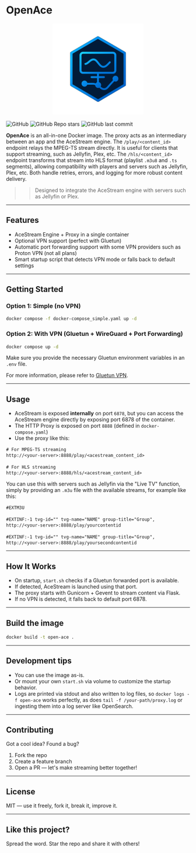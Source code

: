 # OpenAce

<p align="center">
  <img src="images/logo.png" alt="Logo" width="250"/>
</p>

![GitHub](https://img.shields.io/github/license/diedomin/OpenAce?style=flat-square)
![GitHub Repo stars](https://img.shields.io/github/stars/diedomin/OpenAce?style=flat-square)
![GitHub last commit](https://img.shields.io/github/last-commit/diedomin/OpenAce?style=flat-square)

**OpenAce** is an all-in-one Docker image. The proxy acts as an intermediary between an app and the AceStream engine. The `/play/<content_id>` endpoint relays the MPEG-TS stream directly. It is useful for clients that support streaming, such as Jellyfin, Plex, etc. The `/hls/<content_id>` endpoint transforms that stream into HLS format (playlist `.m3u8` and `.ts` segments), allowing compatibility with players and servers such as Jellyfin, Plex, etc. Both handle retries, errors, and logging for more robust content delivery.

> > Designed to integrate the AceStream engine with servers such as Jellyfin or Plex.

---

## Features

- AceStream Engine + Proxy in a single container
- Optional VPN support (perfect with Gluetun)
- Automatic port forwarding support with some VPN providers such as Proton VPN (not all plans)
- Smart startup script that detects VPN mode or falls back to default settings

---

## Getting Started

### Option 1: Simple (no VPN)

```bash
docker compose -f docker-compose_simple.yaml up -d
```

### Option 2: With VPN (Gluetun + WireGuard + Port Forwarding)

```bash
docker compose up -d
```

Make sure you provide the necessary Gluetun environment variables in an `.env` file.

For more information, please refer to [Gluetun VPN](https://github.com/qdm12/gluetun).

---

## Usage

- AceStream is exposed **internally** on port `6878`, but you can access the
  AceStream engine directly by exposing port 6878 of the container.
- The HTTP Proxy is exposed on port `8888` (defined in `docker-compose.yaml`)
- Use the proxy like this:

```
# For MPEG-TS streaming
http://<your-server>:8888/play/<acestream_content_id>

# For HLS streaming
http://<your-server>:8888/hls/<acestream_content_id>
```

You can use this with servers such as Jellyfin via the "Live TV" function, simply by providing an `.m3u` file with the available streams, for example like this:

```
#EXTM3U

#EXTINF:-1 tvg-id="" tvg-name="NAME" group-title="Group",
http://<your-server>:8888/play/yourcontentid

#EXTINF:-1 tvg-id="" tvg-name="NAME" group-title="Group",
http://<your-server>:8888/play/yoursecondcontentid
```

---

## How It Works

- On startup, `start.sh` checks if a Gluetun forwarded port is available.
- If detected, AceStream is launched using that port.
- The proxy starts with Gunicorn + Gevent to stream content via Flask.
- If no VPN is detected, it falls back to default port 6878.

---

## Build the image

```bash
docker build -t open-ace .
```

---

## Development tips

- You can use the image as-is.
- Or mount your own `start.sh` via volume to customize the startup behavior.
- Logs are printed via stdout and also written to log files, so `docker logs -f open-ace` works perfectly, as does `tail -f /your-path/proxy.log` or ingesting them into a log server like OpenSearch.

---

## Contributing

Got a cool idea? Found a bug?

1. Fork the repo
2. Create a feature branch
3. Open a PR — let's make streaming better together!

---

## License

MIT — use it freely, fork it, break it, improve it.

---

## Like this project?

Spread the word. Star the repo and share it with others!
